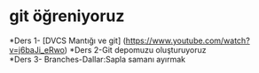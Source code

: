 # git öğreniyoruz
*Ders 1- [DVCS Mantığı ve git] (https://www.youtube.com/watch?v=j6baJi_eRwo)
*Ders 2-Git depomuzu oluşturuyoruz	
*Ders 3- Branches-Dallar:Sapla samanı ayırmak